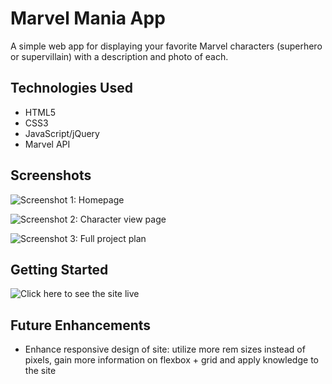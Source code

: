 # Marvel Mania App
A simple web app for displaying your favorite Marvel characters (superhero or supervillain) with a description and photo of each.

## Technologies Used
* HTML5
* CSS3
* JavaScript/jQuery
* Marvel API

## Screenshots
![Screenshot 1: Homepage](https://i.imgur.com/dZxfVGu.png)

![Screenshot 2: Character view page](https://i.imgur.com/EwEq9CC.png)

![Screenshot 3: Full project plan](https://i.imgur.com/57AxxR2.png)

## Getting Started
![Click here](https://marvel-mania.netlify.app) to see the site live

## Future Enhancements
* Enhance responsive design of site: utilize more rem sizes instead of pixels, gain more information on flexbox + grid and apply knowledge to the site